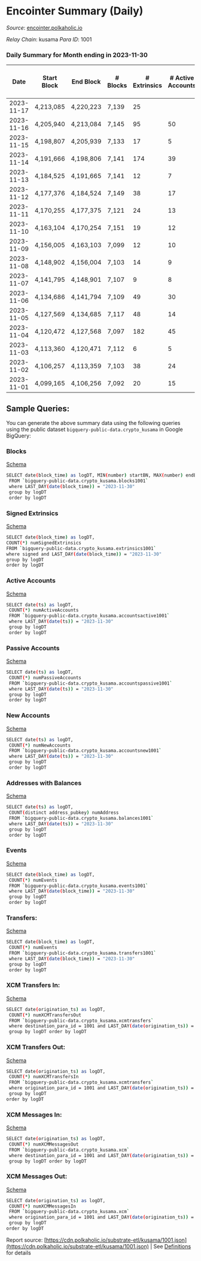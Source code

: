 # Encointer Summary (Daily)

_Source_: [encointer.polkaholic.io](https://encointer.polkaholic.io)

*Relay Chain*: kusama
*Para ID*: 1001



### Daily Summary for Month ending in 2023-11-30


| Date    | Start Block | End Block | # Blocks | # Extrinsics | # Active Accounts | # Passive Accounts | # New Accounts | # Addresses | # Events  | # Transfers ($USD) | # XCM Transfers In ($USD) | # XCM Transfers Out ($USD) | # XCM In | # XCM Out | Issues |
|---------|-------------|-----------|----------|--------------|-------------------|--------------------|----------------|-------------|-----------|--------------------|---------------------------|----------------------------|----------|-----------|--------|
| 2023-11-17 | 4,213,085 | 4,220,223 | 7,139 | 25 |  |  |  |  | 14,355 |   |   |   |  |  |  |
| 2023-11-16 | 4,205,940 | 4,213,084 | 7,145 | 95 | 50 |  |  | 78 | 14,650 | 1 ($2.62) |   |   |  |  |  |
| 2023-11-15 | 4,198,807 | 4,205,939 | 7,133 | 17 | 5 |  |  | 78 | 14,303 |   |   |   |  |  |  |
| 2023-11-14 | 4,191,666 | 4,198,806 | 7,141 | 174 | 39 |  |  | 78 | 14,796 | 1 ($2.55) |   |   |  |  |  |
| 2023-11-13 | 4,184,525 | 4,191,665 | 7,141 | 12 | 7 |  |  | 78 | 14,329 |   |   |   |  |  |  |
| 2023-11-12 | 4,177,376 | 4,184,524 | 7,149 | 38 | 17 |  |  | 78 | 14,403 | 1 ($2.73) |   |   |  |  |  |
| 2023-11-11 | 4,170,255 | 4,177,375 | 7,121 | 24 | 13 |  |  | 78 | 14,312 |   |   |   |  |  |  |
| 2023-11-10 | 4,163,104 | 4,170,254 | 7,151 | 19 | 12 |  | 1 | 78 | 14,385 | 5 ($12.82) |   |   |  |  |  |
| 2023-11-09 | 4,156,005 | 4,163,103 | 7,099 | 12 | 10 |  |  | 77 | 14,234 |   |   |   |  |  |  |
| 2023-11-08 | 4,148,902 | 4,156,004 | 7,103 | 14 | 9 |  |  | 77 | 14,248 |   |   |   |  |  |  |
| 2023-11-07 | 4,141,795 | 4,148,901 | 7,107 | 9 | 8 |  |  | 77 | 14,246 |   |   |   |  |  |  |
| 2023-11-06 | 4,134,686 | 4,141,794 | 7,109 | 49 | 30 |  |  | 77 | 14,401 |   |   |   |  |  |  |
| 2023-11-05 | 4,127,569 | 4,134,685 | 7,117 | 48 | 14 |  |  | 77 | 14,349 |   |   |   |  |  |  |
| 2023-11-04 | 4,120,472 | 4,127,568 | 7,097 | 182 | 45 |  |  | 77 | 14,708 |   |   |   |  |  |  |
| 2023-11-03 | 4,113,360 | 4,120,471 | 7,112 | 6 | 5 |  |  | 77 | 14,250 |   |   |   |  |  |  |
| 2023-11-02 | 4,106,257 | 4,113,359 | 7,103 | 38 | 24 |  |  | 77 | 14,329 |   |   |   |  |  |  |
| 2023-11-01 | 4,099,165 | 4,106,256 | 7,092 | 20 | 15 |  |  | 77 | 14,243 |   |   |   |  |  |  |

## Sample Queries:
You can generate the above summary data using the following queries using the public dataset `bigquery-public-data.crypto_kusama` in Google BigQuery:


### Blocks 

[Schema](https://github.com/colorfulnotion/substrate-etl/blob/main/schema/blocks.json)

```bash
SELECT date(block_time) as logDT, MIN(number) startBN, MAX(number) endBN, COUNT(*) numBlocks 
 FROM `bigquery-public-data.crypto_kusama.blocks1001`  
 where LAST_DAY(date(block_time)) = "2023-11-30" 
 group by logDT 
 order by logDT
```

### Signed Extrinsics 

[Schema](https://github.com/colorfulnotion/substrate-etl/blob/main/schema/extrinsics.json)

```bash
SELECT date(block_time) as logDT, 
COUNT(*) numSignedExtrinsics 
FROM `bigquery-public-data.crypto_kusama.extrinsics1001`  
where signed and LAST_DAY(date(block_time)) = "2023-11-30" 
group by logDT 
order by logDT
```

### Active Accounts 

[Schema](https://github.com/colorfulnotion/substrate-etl/blob/main/schema/accountsactive.json)

```bash
SELECT date(ts) as logDT, 
 COUNT(*) numActiveAccounts 
 FROM `bigquery-public-data.crypto_kusama.accountsactive1001` 
 where LAST_DAY(date(ts)) = "2023-11-30" 
 group by logDT 
 order by logDT
```

### Passive Accounts 

[Schema](https://github.com/colorfulnotion/substrate-etl/blob/main/schema/accountspassive.json)

```bash
SELECT date(ts) as logDT, 
 COUNT(*) numPassiveAccounts 
 FROM `bigquery-public-data.crypto_kusama.accountspassive1001` 
 where LAST_DAY(date(ts)) = "2023-11-30" 
 group by logDT 
 order by logDT
```

### New Accounts 

[Schema](https://github.com/colorfulnotion/substrate-etl/blob/main/schema/accountsnew.json)

```bash
SELECT date(ts) as logDT, 
 COUNT(*) numNewAccounts 
 FROM `bigquery-public-data.crypto_kusama.accountsnew1001` 
 where LAST_DAY(date(ts)) = "2023-11-30" 
 group by logDT
 order by logDT
```

### Addresses with Balances 

[Schema](https://github.com/colorfulnotion/substrate-etl/blob/main/schema/balances.json)

```bash
SELECT date(ts) as logDT,
 COUNT(distinct address_pubkey) numAddress 
 FROM `bigquery-public-data.crypto_kusama.balances1001` 
 where LAST_DAY(date(ts)) = "2023-11-30" 
 group by logDT 
 order by logDT
```

### Events 

[Schema](https://github.com/colorfulnotion/substrate-etl/blob/main/schema/events.json)

```bash
SELECT date(block_time) as logDT, 
 COUNT(*) numEvents 
 FROM `bigquery-public-data.crypto_kusama.events1001` 
 where LAST_DAY(date(block_time)) = "2023-11-30" 
 group by logDT 
 order by logDT
```

### Transfers:

[Schema](https://github.com/colorfulnotion/substrate-etl/blob/main/schema/transfers.json)

```bash
SELECT date(block_time) as logDT, 
 COUNT(*) numEvents 
 FROM `bigquery-public-data.crypto_kusama.transfers1001` 
 where LAST_DAY(date(block_time)) = "2023-11-30" 
 group by logDT 
 order by logDT
```

### XCM Transfers In: 

[Schema](https://github.com/colorfulnotion/substrate-etl/blob/main/schema/xcmtransfers.json)

```bash
SELECT date(origination_ts) as logDT, 
 COUNT(*) numXCMTransfersOut 
 FROM `bigquery-public-data.crypto_kusama.xcmtransfers` 
 where destination_para_id = 1001 and LAST_DAY(date(origination_ts)) = "2023-11-30" 
 group by logDT order by logDT
```

### XCM Transfers Out: 

[Schema](https://github.com/colorfulnotion/substrate-etl/blob/main/schema/xcmtransfers.json)

```bash
SELECT date(origination_ts) as logDT, 
 COUNT(*) numXCMTransfersIn 
 FROM `bigquery-public-data.crypto_kusama.xcmtransfers` 
 where origination_para_id = 1001 and LAST_DAY(date(origination_ts)) = "2023-11-30" 
 group by logDT 
order by logDT
```

### XCM Messages In: 

[Schema](https://github.com/colorfulnotion/substrate-etl/blob/main/schema/xcm.json)

```bash
SELECT date(origination_ts) as logDT, 
 COUNT(*) numXCMMessagesOut 
 FROM `bigquery-public-data.crypto_kusama.xcm` 
 where destination_para_id = 1001 and LAST_DAY(date(origination_ts)) = "2023-11-30" 
 group by logDT order by logDT
```

### XCM Messages Out: 

[Schema](https://github.com/colorfulnotion/substrate-etl/blob/main/schema/xcm.json)

```bash
SELECT date(origination_ts) as logDT, 
 COUNT(*) numXCMMessagesIn 
 FROM `bigquery-public-data.crypto_kusama.xcm` 
 where origination_para_id = 1001 and LAST_DAY(date(origination_ts)) = "2023-11-30" 
 group by logDT 
order by logDT
```


Report source: [https://cdn.polkaholic.io/substrate-etl/kusama/1001.json](https://cdn.polkaholic.io/substrate-etl/kusama/1001.json) | See [Definitions](/DEFINITIONS.md) for details
